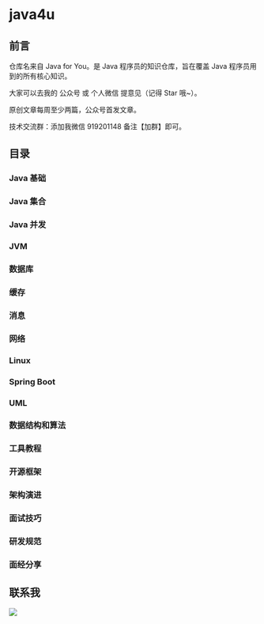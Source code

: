 # java4u

## 前言

仓库名来自 Java for You。是 Java 程序员的知识仓库，旨在覆盖 Java 程序员用到的所有核心知识。

大家可以去我的 公众号 或 个人微信 提意见（记得 Star 哦~）。

原创文章每周至少两篇，公众号首发文章。

技术交流群：添加我微信 919201148 备注【加群】即可。

## 目录

### Java 基础

### Java 集合

### Java 并发

### JVM

### 数据库

### 缓存

### 消息

### 网络

### Linux

### Spring Boot

### UML

### 数据结构和算法

### 工具教程

### 开源框架

### 架构演进

### 面试技巧

### 研发规范

### 面经分享

## 联系我

![](https://gitee.com/java4u/resources/raw/master/global/gh_woniu.png)